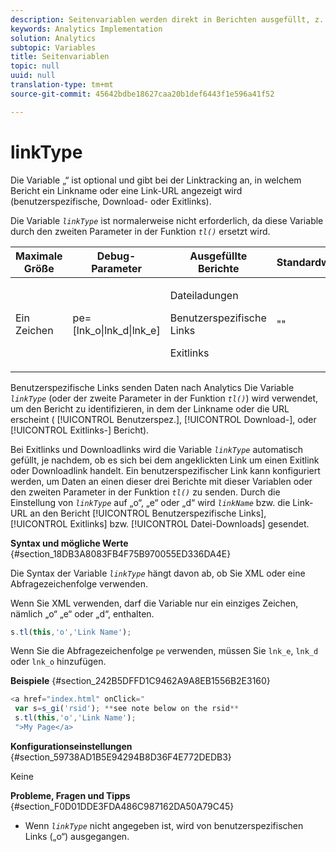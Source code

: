 ```yaml
---
description: Seitenvariablen werden direkt in Berichten ausgefüllt, z. B. pageName, List Props, List Variables usw.
keywords: Analytics Implementation
solution: Analytics
subtopic: Variables
title: Seitenvariablen
topic: null
uuid: null
translation-type: tm+mt
source-git-commit: 45642bdbe18627caa20b1def6443f1e596a41f52

---
```




# linkType

Die Variable „“ ist optional und gibt bei der Linktracking an, in welchem Bericht ein Linkname oder eine Link-URL angezeigt wird (benutzerspezifische, Download- oder Exitlinks).

<!-- 

linkType.xml

 -->

Die Variable *`linkType`* ist normalerweise nicht erforderlich, da diese Variable durch den zweiten Parameter in der Funktion *`tl()`* ersetzt wird.

<table id="table_3D1A2FC1CECD4709BE2F9E32AC2DC730"> 
 <thead> 
  <tr> 
   <th class="entry"> Maximale Größe </th> 
   <th class="entry"> Debug-Parameter </th> 
   <th class="entry"> Ausgefüllte Berichte </th> 
   <th class="entry"> Standardwert </th> 
  </tr> 
 </thead>
 <tbody> 
  <tr> 
   <td> Ein Zeichen </td> 
   <td> pe=[lnk_o|lnk_d|lnk_e] </td> 
   <td> <p>Dateiladungen </p> <p>Benutzerspezifische Links </p> <p>Exitlinks </p> </td> 
   <td> "" </td> 
  </tr> 
 </tbody> 
</table>

Benutzerspezifische Links senden Daten nach Analytics Die Variable *`linkType`* (oder der zweite Parameter in der Funktion *`tl()`*) wird verwendet, um den Bericht zu identifizieren, in dem der Linkname oder die URL erscheint ( [!UICONTROL Benutzerspez.], [!UICONTROL Download-], oder [!UICONTROL Exitlinks-] Bericht).

Bei Exitlinks und Downloadlinks wird die Variable *`linkType`* automatisch gefüllt, je nachdem, ob es sich bei dem angeklickten Link um einen Exitlink oder Downloadlink handelt. Ein benutzerspezifischer Link kann konfiguriert werden, um Daten an einen dieser drei Berichte mit dieser Variablen oder den zweiten Parameter in der Funktion *`tl()`* zu senden. Durch die Einstellung von *`linkType`* auf „o“, „e“ oder „d“ wird *`linkName`* bzw. die Link-URL an den Bericht [!UICONTROL Benutzerspezifische Links], [!UICONTROL Exitlinks] bzw. [!UICONTROL Datei-Downloads] gesendet.

**Syntax und mögliche Werte** {#section_18DB3A8083FB4F75B970055ED336DA4E}

Die Syntax der Variable *`linkType`* hängt davon ab, ob Sie XML oder eine Abfragezeichenfolge verwenden.

Wenn Sie XML verwenden, darf die Variable nur ein einziges Zeichen, nämlich „o“ „e“ oder „d“, enthalten.

```js
s.tl(this,'o','Link Name');
```

Wenn Sie die Abfragezeichenfolge `pe` verwenden, müssen Sie `lnk_e`, `lnk_d` oder `lnk_o` hinzufügen.

**Beispiele** {#section_242B5DFFD1C9462A9A8EB1556B2E3160}

```js
<a href="index.html" onClick=" 
 var s=s_gi('rsid'); **see note below on the rsid** 
 s.tl(this,'o','Link Name'); 
 ">My Page</a> 
```

**Konfigurationseinstellungen** {#section_59738AD1B5E94294B8D36F4E772DEDB3}

Keine

**Probleme, Fragen und Tipps** {#section_F0D01DDE3FDA486C987162DA50A79C45}

* Wenn *`linkType`* nicht angegeben ist, wird von benutzerspezifischen Links („o“) ausgegangen.
